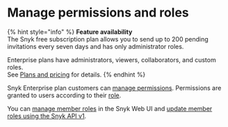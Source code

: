 # Manage permissions and roles

{% hint style="info" %}
**Feature availability**\
The Snyk free subscription plan allows you to send up to 200 pending invitations every seven days and has only administrator roles.

Enterprise plans have administrators, viewers, collaborators, and custom roles.\
See [Plans and pricing](https://snyk.io/plans/) for details.
{% endhint %}

Snyk Enterprise plan customers can [manage permissions](managing-permissions.md). Permissions are granted to users according to their [role](manage-member-roles.md).

You can [manage member roles](manage-member-roles.md) in the Snyk Web UI and [update member roles using the Snyk API v1](../manage-users-and-permissions/update-member-roles-via-api.md).
